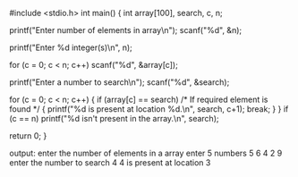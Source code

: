 #include <stdio.h>
int main()
{
  int array[100], search, c, n;

  printf("Enter number of elements in array\n");
  scanf("%d", &n);

  printf("Enter %d integer(s)\n", n);

  for (c = 0; c < n; c++)
    scanf("%d", &array[c]);

  printf("Enter a number to search\n");
  scanf("%d", &search);


  for (c = 0; c < n; c++)
  {
    if (array[c] == search)    /* If required element is found */
    {
      printf("%d is present at location %d.\n", search, c+1);
      break;
    }
  }
  if (c == n)
    printf("%d isn't present in the array.\n", search);

  return 0;
}


output:
enter the  number of elements in a array
enter 5 numbers
5
6
4
2
9
enter the number to search
4
4 is present at location 3

